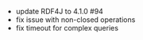 - update RDF4J to 4.1.0 #94
- fix issue with non-closed operations
- fix timeout for complex queries

